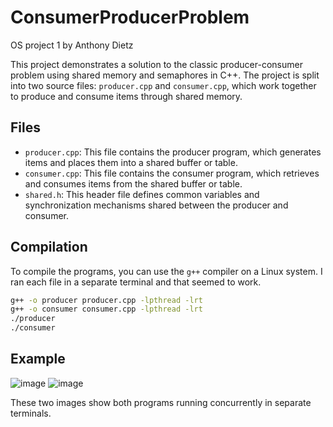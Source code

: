 # ConsumerProducerProblem
OS project 1 by Anthony Dietz

This project demonstrates a solution to the classic producer-consumer problem using shared memory and semaphores in C++. The project is split into two source files: `producer.cpp` and `consumer.cpp`, which work together to produce and consume items through shared memory.

## Files

- `producer.cpp`: This file contains the producer program, which generates items and places them into a shared buffer or table.
- `consumer.cpp`: This file contains the consumer program, which retrieves and consumes items from the shared buffer or table.
- `shared.h`: This header file defines common variables and synchronization mechanisms shared between the producer and consumer.

## Compilation

To compile the programs, you can use the `g++` compiler on a Linux system. I ran each file in a separate terminal and that seemed to work.

```bash
g++ -o producer producer.cpp -lpthread -lrt
g++ -o consumer consumer.cpp -lpthread -lrt
./producer
./consumer
```

## Example

![image](https://github.com/adietz12/ConnsumerProducerProblem/assets/150217383/4739f3f1-bcb6-4441-859c-9a24f880dc23)
![image](https://github.com/adietz12/ConnsumerProducerProblem/assets/150217383/cb09dc0f-0d01-49b5-a9d2-e6f1cf3edab6)

These two images show both programs running concurrently in separate terminals.
